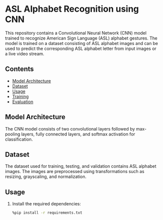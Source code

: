 # ASL Alphabet Recognition using CNN

This repository contains a Convolutional Neural Network (CNN) model trained to recognize American Sign Language (ASL) alphabet gestures. The model is trained on a dataset consisting of ASL alphabet images and can be used to predict the corresponding ASL alphabet letter from input images or a live video stream.

## Contents

- [Model Architecture](#model-architecture)
- [Dataset](#dataset)
- [Usage](#usage)
- [Training](#training)
- [Evaluation](#evaluation)

## Model Architecture

The CNN model consists of two convolutional layers followed by max-pooling layers, fully connected layers, and softmax activation for classification.

## Dataset

The dataset used for training, testing, and validation contains ASL alphabet images. The images are preprocessed using transformations such as resizing, grayscaling, and normalization.

## Usage

1. Install the required dependencies:

   ```bash
   %pip install -r requirements.txt
